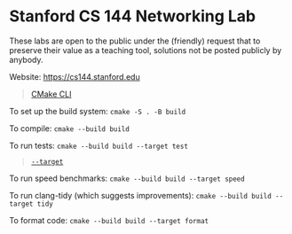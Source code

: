 Stanford CS 144 Networking Lab
==============================

These labs are open to the public under the (friendly) request that to
preserve their value as a teaching tool, solutions not be posted
publicly by anybody.

Website: https://cs144.stanford.edu

> [CMake CLI](https://cmake.org/cmake/help/v3.27/manual/cmake.1.html)  

To set up the build system: `cmake -S . -B build`

To compile: `cmake --build build`

To run tests: `cmake --build build --target test`

> [`--target`](https://stackoverflow.com/questions/25896657/what-does-target-option-mean-in-cmake)  

To run speed benchmarks: `cmake --build build --target speed`

To run clang-tidy (which suggests improvements): `cmake --build build --target tidy`

To format code: `cmake --build build --target format`
